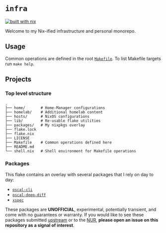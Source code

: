# `infra`

[![built with nix](https://builtwithnix.org/badge.svg)](https://builtwithnix.org)

Welcome to my Nix-ified infrastructure and personal monorepo.

## Usage

Common operations are defined in the root [`Makefile`](./Makefile).
To list Makefile targets run `make help`.

## Projects

### Top level structure

```text
.
├── home/       # Home-Manager configurations
├── homelab/    # Additional homelab content
├── hosts/      # NixOS configurations
├── lib/        # Re-usable flake utilities
├── packages/   # My nixpkgs overlay
├── flake.lock
├── flake.nix
├── LICENSE
├── Makefile    # Common operations defined here
├── README.md
└── shell.nix   # Shell environment for Makefile operations
```

### Packages

This flake contains an overlay with several packages that I rely on day to day:

- [`oscal-cli`](./packages/oscal-cli/)
- [`oscal-deep-diff`](./packages/oscal-deep-diff/)
- [`xspec`](./packages/xspec/)

These packages are **UNOFFICIAL**, experimental, potentially transient, and come with no guarantees or warranty.
If you would like to see these packages submitted [upstream](https://github.com/NixOS/nixpkgs) or to the [NUR](https://nur.nix-community.org/), **please open an issue on this repository as a signal of interest**.
